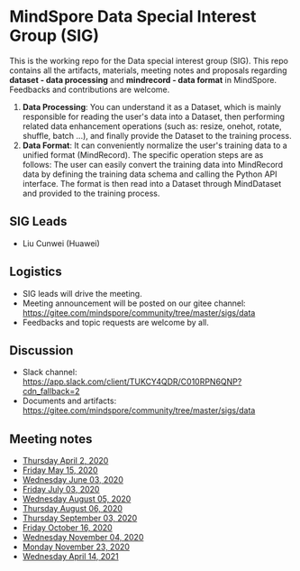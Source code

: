 # MindSpore Data Special Interest Group (SIG)

This is the working repo for the Data special interest group (SIG). This repo contains all the artifacts, materials, meeting notes and proposals regarding **dataset - data processing** and **mindrecord - data format** in MindSpore. Feedbacks and contributions are welcome.

1. **Data Processing**: You can understand it as a Dataset, which is mainly responsible for reading the user's data into a Dataset, then performing related data enhancement operations (such as: resize, onehot, rotate, shuffle, batch ...), and finally provide the Dataset to the training process.
2. **Data Format**: It can conveniently normalize the user's training data to a unified format (MindRecord). The specific operation steps are as follows: The user can easily convert the training data into MindRecord data by defining the training data schema and calling the Python API interface. The format is then read into a Dataset through MindDataset and provided to the training process.

## SIG Leads

* Liu Cunwei (Huawei)

## Logistics

* SIG leads will drive the meeting.
* Meeting announcement will be posted on our gitee channel: <https://gitee.com/mindspore/community/tree/master/sigs/data>
* Feedbacks and topic requests are welcome by all.

## Discussion

* Slack channel: <https://app.slack.com/client/TUKCY4QDR/C010RPN6QNP?cdn_fallback=2>
* Documents and artifacts: <https://gitee.com/mindspore/community/tree/master/sigs/data>

## Meeting notes

* [Thursday April 2, 2020](./meetings/001-20200402.md)
* [Friday May 15, 2020](./meetings/002-20200515.md)
* [Wednesday June 03, 2020](./meetings/003-20200603.md)
* [Friday July 03, 2020](./meetings/004-20200703.md)
* [Wednesday August 05, 2020](./meetings/005-20200805.md)
* [Thursday August 06, 2020](./meetings/006-20200806.md)
* [Thursday September 03, 2020](./meetings/007-20200903.md)
* [Friday October 16, 2020](./meetings/008-20201016.md)
* [Wednesday November 04, 2020](./meetings/009-20201104.md)
* [Monday November 23, 2020](./meetings/010-20201123.md)
* [Wednesday April 14, 2021](./meetings/011-20210414.md)
